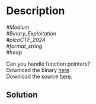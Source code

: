 # Description

_#Medium_<br>
_#Binary_Exploitation_<br>
_#picoCTF_2024_<br>
_#format_string_<br>
_#heap_<br>

Can you handle function pointers?<br>
Download the binary [here](../chall).<br>
Download the source [here](../chall.c).

## Solution

    
